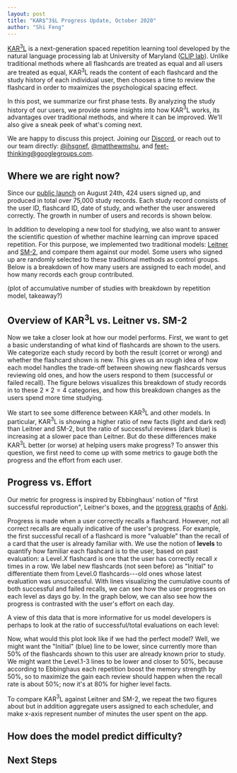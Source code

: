 ```yaml
---
layout: post
title: "KAR$^3$L Progress Update, October 2020"
author: "Shi Feng"
---
```


<head>
  <meta charset="utf-8">
  <script src="https://cdn.jsdelivr.net/npm/vega@5"></script>
	<script src="https://cdn.jsdelivr.net/npm/vega-lite@4"></script>
	<script src="https://cdn.jsdelivr.net/npm/vega-embed@6"></script>
</head>

[KAR$^3$L](http://karl.qanta.org/) is a next-generation spaced repetition learning tool developed by the natural language processing lab at University of Maryland ([CLIP lab](https://wiki.umiacs.umd.edu/clip/index.php/Main_Page)). Unlike traditional methods where all flashcards are treated as equal and all users are treated as equal, KAR$^3$L reads the content of each flashcard and the study history of each individual user, then chooses a time to review the flashcard in order to mxaimizes the psychological spacing effect.

In this post, we summarize our first phase tests. By analyzing the study history of our users, we provide some insights into how KAR$^3$L works, its advantages over traditional methods, and where it can be improved. We'll also give a sneak peek of what's coming next.

We are happy to discuss this project. Joining our [Discord](https://discord.com/invite/PTfEmHd), or reach out to our team directly: [@ihsgnef](https://twitter.com/ihsgnef), [@matthewmshu](https://twitter.com/@matthewmshu), and [feet-thinking@googlegroups.com](feet-thinking@googlegroups.com).

## Where we are right now?
Since our [public launch](https://hsquizbowl.org/forums/viewtopic.php?f=123&p=379140&sid=8ae602e914bc1e56736a07030176c718) on August 24th, 424 users signed up, and produced in total over 75,000 study records. Each study record consists of the user ID, flashcard ID, date of study, and whether the user answered correctly. The growth in number of users and records is shown below.

<div id="vis1"></div>

In addition to developing a new tool for studying, we also want to answer the scientific question of whether machine learning can improve spaced repetition. For this purpose, we implemented two traditional models: [Leitner](https://en.wikipedia.org/wiki/Leitner_system) and [SM-2](https://en.wikipedia.org/wiki/SuperMemo), and compare them against our model. Some users who signed up are randomly selected to these traditional methods as control groups. Below is a breakdown of how many users are assigned to each model, and how many records each group contributed.

(plot of accumulative number of studies with breakdown by repetition model, takeaway?)

## Overview of KAR$^3$L vs. Leitner vs. SM-2
Now we take a closer look at how our model performs. First, we want to get a basic understanding of what kind of flashcards are shown to the users. We categorize each study record by both the result (corret or wrong) and whether the flashcard shown is new. This gives us an rough idea of how each model handles the trade-off between showing new flashcards versus reviewing old ones, and how the users respond to them (successful or failed recall). The figure belows visualizes this breakdown of study records in to these $2\times2=4$ categories, and how this breakdown changes as the users spend more time studying. 

<div id="vis2"></div>

We start to see some difference between KAR$^3$L and other models. In particular, KAR$^3$L is showing a higher ratio of new facts (light and dark red) than Leitner and SM-2, but the ratio of successful reviews (dark blue) is increasing at a slower pace than Leitner. But do these differences make KAR$^3$L better (or worse) at helping users make progress? To answer this question, we first need to come up with some metrics to gauge both the progress and the effort from each user.

## Progress vs. Effort

Our metric for progress is inspired by Ebbinghaus' notion of "first successful reproduction", Leitner's boxes, and the [progress graphs](https://ankiweb.net/shared/info/266436365) of [Anki](https://apps.ankiweb.net/).

Progress is made when a user correctly recalls a flashcard. However, not all correct recalls are equally indicative of the user's progress. For example, the first successful recall of a flashcard is more "valuable" than the recall of a card that the user is already familiar with. We use the notion of __levels__ to quantify how familiar each flashcard is to the user, based on past evaluation: a Level.$X$ flashcard is one that the user has correctly recall $x$ times in a row. We label new flashcards (not seen before) as "Initial" to differentiate them from Level.0 flashcards---old ones whose latest evaluation was unsuccessful. With lines visualizing the cumulative counts of both successful and failed recalls, we can see how the user progresses on each level as days go by. In the graph below, we can also see how the progress is contrasted with the user's effort on each day.

<div id="vis3"></div>

A view of this data that is more informative for us model developers is perhaps to look at the ratio of successful/total evaluations on each level:

<div id="vis4"></div>

Now, what would this plot look like if we had the perfect model? Well, we might want the "Initial" (blue) line to be lower, since currently more than 50% of the flashcards shown to this user are already known prior to study. We might want the Level.1-3 lines to be lower and closer to 50%, because according to Ebbinghaus each repetition boost the memory strength by 50%, so to maximize the gain each review should happen when the recall rate is about 50%; now it's at 80% for higher level facts.

To compare KAR$^3$L against Leitner and SM-2, we repeat the two figures about but in addition aggregate users assigned to each scheduler, and make x-axis represent number of minutes the user spent on the app.

<div id="vis5"></div>
<div id="vis6"></div>

## How does the model predict difficulty?

## Next Steps

<script type="text/javascript">
  vegaEmbed('#vis1', "https://raw.githubusercontent.com/ihsgnef/ihsgnef.github.io/master/images/n_users_and_n_records.json").catch(console.error);
  vegaEmbed('#vis2', "https://raw.githubusercontent.com/ihsgnef/ihsgnef.github.io/master/images/new_old_correct_wrong.json").catch(console.error);
  vegaEmbed('#vis3', "https://raw.githubusercontent.com/ihsgnef/ihsgnef.github.io/master/images/463_user_level_vs_effort.json").catch(console.error);
  vegaEmbed('#vis4', "https://raw.githubusercontent.com/ihsgnef/ihsgnef.github.io/master/images/463_user_level_ratio.json").catch(console.error);
  vegaEmbed('#vis5', "https://raw.githubusercontent.com/ihsgnef/ihsgnef.github.io/master/images/repetition_model_level_vs_effort.json").catch(console.error);
  vegaEmbed('#vis6', "https://raw.githubusercontent.com/ihsgnef/ihsgnef.github.io/master/images/repetition_model_level_ratio.json").catch(console.error);
</script>